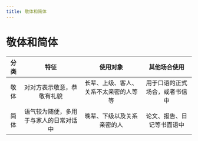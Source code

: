 ```yaml
---
title: 敬体和简体
---
```


# 敬体和简体

<grammer-content sentence="日语的语体分为**敬体([丁寧体/ていねいたい])**和**简体([普通体/ふつうたい])**两种，特征如下：" />

| 分类 | 特征 | 使用对象 | 其他场合使用 |
| :-----------: | :-----------: | :-----------: | :-----------: |
| 敬体 | 对对方表示敬意，恭敬有礼貌 | 长辈、上级、客人、关系不太亲密的人等等 | 用于口语的正式场合，或者书信中 |
| 简体 | 语气较为随便，多用于与家人的日常对话中 | 晚辈、下级以及关系亲密的人 | 论文、报告、日记等书面语中 |
